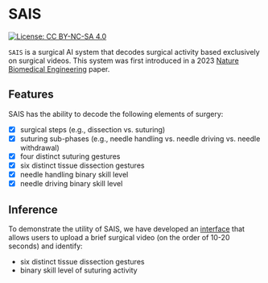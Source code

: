 # SAIS

[![License: CC BY-NC-SA 4.0](https://img.shields.io/badge/License-CC%20BY--NC--SA%204.0-lightgrey.svg)](http://creativecommons.org/licenses/by-nc-sa/4.0/)

`SAIS` is a surgical AI system that decodes surgical activity based exclusively on surgical videos. This system was first introduced in a 2023 [Nature Biomedical Engineering](https://www.nature.com/articles/s41551-023-01010-8) paper. 

## Features

SAIS has the ability to decode the following elements of surgery:
- [x] surgical steps (e.g., dissection vs. suturing)
- [x] suturing sub-phases (e.g., needle handling vs. needle driving vs. needle withdrawal)
- [x] four distinct suturing gestures   
- [x] six distinct tissue dissection gestures
- [x] needle handling binary skill level  
- [x] needle driving binary skill level 

## Inference

To demonstrate the utility of SAIS, we have developed an [interface](https://huggingface.co/spaces/danikiyasseh/SAIS/tree/main) that allows users to upload a brief surgical video (on the order of 10-20 seconds) and identify:
- six distinct tissue dissection gestures
- binary skill level of suturing activity


